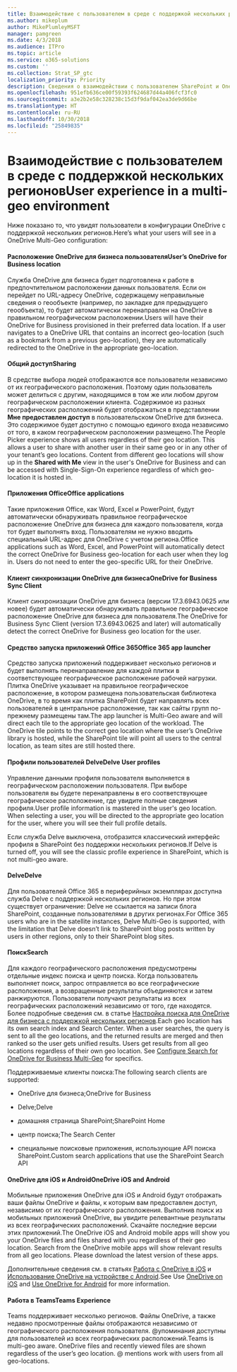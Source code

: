 ```yaml
---
title: Взаимодействие с пользователем в среде с поддержкой нескольких регионов
ms.author: mikeplum
author: MikePlumleyMSFT
manager: pamgreen
ms.date: 4/3/2018
ms.audience: ITPro
ms.topic: article
ms.service: o365-solutions
ms.custom: ''
ms.collection: Strat_SP_gtc
localization_priority: Priority
description: Сведения о взаимодействии с пользователем SharePoint и OneDrive в среде с поддержкой нескольких регионов.
ms.openlocfilehash: 951efb636ce00f59393f624687d44a406fcf3fc0
ms.sourcegitcommit: a3e2b2e58c328238c15d3f9daf042ea3de9d66be
ms.translationtype: HT
ms.contentlocale: ru-RU
ms.lasthandoff: 10/30/2018
ms.locfileid: "25849835"
---
```

# <a name="user-experience-in-a-multi-geo-environment"></a><span data-ttu-id="301eb-103">Взаимодействие с пользователем в среде с поддержкой нескольких регионов</span><span class="sxs-lookup"><span data-stu-id="301eb-103">User experience in a multi-geo environment</span></span>

<span data-ttu-id="301eb-104">Ниже показано то, что увидят пользователи в конфигурации OneDrive с поддержкой нескольких регионов.</span><span class="sxs-lookup"><span data-stu-id="301eb-104">Here’s what your users will see in a OneDrive Multi-Geo configuration:</span></span>

#### <a name="users-onedrive-for-business-location"></a><span data-ttu-id="301eb-105">Расположение OneDrive для бизнеса пользователя</span><span class="sxs-lookup"><span data-stu-id="301eb-105">User’s OneDrive for Business location</span></span>

<span data-ttu-id="301eb-p101">Служба OneDrive для бизнеса будет подготовлена к работе в предпочтительном расположении данных пользователя. Если он перейдет по URL-адресу OneDrive, содержащему неправильные сведения о геообъекте (например, по закладке для предыдущего геообъекта), то будет автоматически перенаправлен на OneDrive в правильном географическом расположении.</span><span class="sxs-lookup"><span data-stu-id="301eb-p101">Users will have their OneDrive for Business provisioned in their preferred data location. If a user navigates to a OneDrive URL that contains an incorrect geo-location (such as a bookmark from a previous geo-location), they are automatically redirected to the OneDrive in the appropriate geo-location.</span></span>

#### <a name="sharing"></a><span data-ttu-id="301eb-108">Общий доступ</span><span class="sxs-lookup"><span data-stu-id="301eb-108">Sharing</span></span>

<span data-ttu-id="301eb-p102">В средстве выбора людей отображаются все пользователи независимо от их географического расположения. Поэтому один пользователь может делиться с другим, находящимся в том же или любом другом географическом расположении клиента. Содержимое из разных географических расположений будет отображаться в представлении **Мне предоставлен доступ** в пользовательском OneDrive для бизнеса. Это содержимое будет доступно с помощью единого входа независимо от того, в каком географическом расположении размещено.</span><span class="sxs-lookup"><span data-stu-id="301eb-p102">The People Picker experience shows all users regardless of their geo location. This allows a user to share with another user in their same geo or in any other of your tenant’s geo locations. Content from different geo locations will show up in the **Shared with Me** view in the user's OneDrive for Business and can be accessed with Single-Sign-On experience regardless of which geo-location it is hosted in.</span></span>

#### <a name="office-applications"></a><span data-ttu-id="301eb-112">Приложения Office</span><span class="sxs-lookup"><span data-stu-id="301eb-112">Office applications</span></span>

<span data-ttu-id="301eb-p103">Такие приложения Office, как Word, Excel и PowerPoint, будут автоматически обнаруживать правильное географическое расположение OneDrive для бизнеса для каждого пользователя, когда тот будет выполнять вход. Пользователям не нужно вводить специальный URL-адрес для OneDrive с учетом региона.</span><span class="sxs-lookup"><span data-stu-id="301eb-p103">Office applications such as Word, Excel, and PowerPoint will automatically detect the correct OneDrive for Business geo-location for each user when they log in. Users do not need to enter the geo-specific URL for their OneDrive.</span></span>

#### <a name="onedrive-for-business-sync-client"></a><span data-ttu-id="301eb-115">Клиент синхронизации OneDrive для бизнеса</span><span class="sxs-lookup"><span data-stu-id="301eb-115">OneDrive for Business Sync Client</span></span>

<span data-ttu-id="301eb-116">Клиент синхронизации OneDrive для бизнеса (версии 17.3.6943.0625 или новее) будет автоматически обнаруживать правильное географическое расположение OneDrive для бизнеса для пользователя.</span><span class="sxs-lookup"><span data-stu-id="301eb-116">The OneDrive for Business Sync Client (version 17.3.6943.0625 and later) will automatically detect the correct OneDrive for Business geo location for the user.</span></span>

#### <a name="office-365-app-launcher"></a><span data-ttu-id="301eb-117">Средство запуска приложений Office 365</span><span class="sxs-lookup"><span data-stu-id="301eb-117">Office 365 app launcher</span></span>

<span data-ttu-id="301eb-p104">Средство запуска приложений поддерживает несколько регионов и будет выполнять перенаправление для каждой плитки в соответствующее географическое расположение рабочей нагрузки. Плитка OneDrive указывает на правильное географическое расположение, в котором размещена пользовательская библиотека OneDrive, в то время как плитка SharePoint будет направлять всех пользователей в центральное расположение, так как сайты групп по-прежнему размещены там.</span><span class="sxs-lookup"><span data-stu-id="301eb-p104">The app launcher is Multi-Geo aware and will direct each tile to the appropriate geo location of the workload. The OneDrive tile points to the correct geo location where the user’s OneDrive library is hosted, while the SharePoint tile will point all users to the central location, as team sites are still hosted there.</span></span>

#### <a name="delve-user-profiles"></a><span data-ttu-id="301eb-120">Профили пользователей Delve</span><span class="sxs-lookup"><span data-stu-id="301eb-120">Delve User profiles</span></span>

<span data-ttu-id="301eb-p105">Управление данными профиля пользователя выполняется в географическом расположении пользователя. При выборе пользователя вы будете перенаправлены в его соответствующее географическое расположение, где увидите полные сведения профиля.</span><span class="sxs-lookup"><span data-stu-id="301eb-p105">User profile information is mastered in the user's geo location. When selecting a user, you will be directed to the appropriate geo location for the user, where you will see their full profile details.</span></span>

<span data-ttu-id="301eb-123">Если служба Delve выключена, отобразится классический интерфейс профиля в SharePoint без поддержки нескольких регионов.</span><span class="sxs-lookup"><span data-stu-id="301eb-123">If Delve is turned off, you will see the classic profile experience in SharePoint, which is not multi-geo aware.</span></span>

#### <a name="delve"></a><span data-ttu-id="301eb-124">Delve</span><span class="sxs-lookup"><span data-stu-id="301eb-124">Delve</span></span>

<span data-ttu-id="301eb-125">Для пользователей Office 365 в периферийных экземплярах доступна служба Delve с поддержкой нескольких регионов. Но при этом существует ограничение: Delve не ссылается на записи блога SharePoint, созданные пользователями в других регионах.</span><span class="sxs-lookup"><span data-stu-id="301eb-125">For Office 365 users who are in the satellite instances, Delve Multi-Geo is supported, with the limitation that Delve doesn’t link to SharePoint blog posts written by users in other regions, only to their SharePoint blog sites.</span></span>

#### <a name="search"></a><span data-ttu-id="301eb-126">Поиск</span><span class="sxs-lookup"><span data-stu-id="301eb-126">Search</span></span>

<span data-ttu-id="301eb-p106">Для каждого географического расположения предусмотрены отдельные индекс поиска и центр поиска. Когда пользователь выполняет поиск, запрос отправляется во все географические расположения, а возвращенные результаты объединяются и затем ранжируются. Пользователи получают результаты из всех географических расположений независимо от того, где находятся. Более подробные сведения см. в статье [Настройка поиска для OneDrive для бизнеса с поддержкой нескольких регионов](configure-search-for-multi-geo.md).</span><span class="sxs-lookup"><span data-stu-id="301eb-p106">Each geo location has its own search index and Search Center. When a user searches, the query is sent to all the geo locations, and the returned results are merged and then ranked so the user gets unified results. Users get results from all geo locations regardless of their own geo location. See [Configure Search for OneDrive for Business Multi-Geo](configure-search-for-multi-geo.md) for specifics.</span></span>

<span data-ttu-id="301eb-131">Поддерживаемые клиенты поиска:</span><span class="sxs-lookup"><span data-stu-id="301eb-131">The following search clients are supported:</span></span>

-   <span data-ttu-id="301eb-132">OneDrive для бизнеса;</span><span class="sxs-lookup"><span data-stu-id="301eb-132">OneDrive for Business</span></span>

-   <span data-ttu-id="301eb-133">Delve;</span><span class="sxs-lookup"><span data-stu-id="301eb-133">Delve</span></span>

-   <span data-ttu-id="301eb-134">домашняя страница SharePoint;</span><span class="sxs-lookup"><span data-stu-id="301eb-134">SharePoint Home</span></span>

-   <span data-ttu-id="301eb-135">центр поиска;</span><span class="sxs-lookup"><span data-stu-id="301eb-135">The Search Center</span></span>

-   <span data-ttu-id="301eb-136">специальные поисковые приложения, использующие API поиска SharePoint.</span><span class="sxs-lookup"><span data-stu-id="301eb-136">Custom search applications that use the SharePoint Search API</span></span>

#### <a name="onedrive-ios-and-android"></a><span data-ttu-id="301eb-137">OneDrive для iOS и Android</span><span class="sxs-lookup"><span data-stu-id="301eb-137">OneDrive iOS and Android</span></span> 

<span data-ttu-id="301eb-p107">Мобильные приложения OneDrive для iOS и Android будут отображать ваши файлы OneDrive и файлы, к которым вам предоставлен доступ, независимо от их географического расположения. Выполнив поиск из мобильных приложений OneDrive, вы увидите релевантные результаты из всех географических расположений. Скачайте последние версии этих приложений.</span><span class="sxs-lookup"><span data-stu-id="301eb-p107">The OneDrive iOS and Android mobile apps will show you your OneDrive files and files shared with you regardless of their geo location. Search from the OneDrive mobile apps will show relevant results from all geo locations. Please download the latest version of these apps.</span></span>

<span data-ttu-id="301eb-141">Дополнительные сведения см. в статьях [Работа с OneDrive в iOS](https://support.office.com/article/08d5c5b2-ccc6-40eb-a244-fe3597a3c247) и [Использование OneDrive на устройстве с Android](https://support.office.com/article/eee1d31c-792d-41d4-8132-f9621b39eb36).</span><span class="sxs-lookup"><span data-stu-id="301eb-141">See Use [OneDrive on iOS](https://support.office.com/article/08d5c5b2-ccc6-40eb-a244-fe3597a3c247) and [Use OneDrive for Android](https://support.office.com/article/eee1d31c-792d-41d4-8132-f9621b39eb36) for more information.</span></span>

#### <a name="teams-experience"></a><span data-ttu-id="301eb-142">Работа в Teams</span><span class="sxs-lookup"><span data-stu-id="301eb-142">Teams Experience</span></span>

<span data-ttu-id="301eb-p108">Teams поддерживает несколько регионов. Файлы OneDrive, а также недавно просмотренные файлы отображаются независимо от географического расположения пользователя. @упоминания доступны для пользователей из всех географических расположений.</span><span class="sxs-lookup"><span data-stu-id="301eb-p108">Teams is multi-geo aware. OneDrive files and recently viewed files are shown regardless of the user’s geo location. @ mentions work with users from all geo-locations.</span></span>

